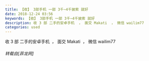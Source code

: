 ```yaml
---
title: 【收】 3部手机 一部 3千~4千披索 就好
date: 2018-12-24 03:56
keywords: 【收】 3部手机 一部 3千~4千披索 就好
description: 收 3 部 二手的安卓手机  ， 面交 Makati  ， 微信 wailim77
categories: used
---
```

<td class="t_f" id="postmessage_2542317">

收 3 部 二手的安卓手机  ， 面交 Makati  ， 微信 wailim77</td>
###### 转载自[菲龙网]